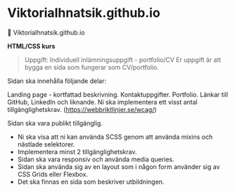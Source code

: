 # ViktoriaIhnatsik.github.io
:link: ViktoriaIhnatsik.github.io

 **HTML/CSS kurs**
>Uppgift:
Individuell inlämningsuppgift - portfolio/CV
Er uppgift är att bygga en sida som fungerar som CV/portfolio.

Sidan ska innehålla följande delar:

Landing page - kortfattad beskrivning.
Kontaktuppgifter.
Portfolio.
Länkar till GitHub, LinkedIn och liknande.
Ni ska implementera ett visst antal tillgänglighetskrav. (https://webbriktlinjer.se/wcag/)

Sidan ska vara publikt tillgänglig.

- Ni ska visa att ni kan använda SCSS genom att använda mixins och nästlade selektorer.
- Implementera minst 2 tillgänglighetskrav.
- Sidan ska vara responsiv och använda media queries.
- Sidan ska använda sig av en layout som i någon form använder sig av CSS Grids eller Flexbox.
- Det ska finnas en sida som beskriver utbildningen.

